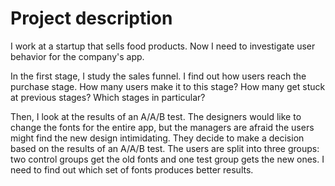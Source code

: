 
# Project description

I work at a startup that sells food products. Now I need to investigate user behavior for the company's app.

In the first stage, I study the sales funnel. I find out how users reach the purchase stage. How many users make it to this stage? How many get stuck at previous stages? Which stages in particular?

Then, I look at the results of an A/A/B test.
The designers would like to change the fonts for the entire app, but the managers are afraid the users might find the new design intimidating. They decide to make a decision based on the results of an A/A/B test.
The users are split into three groups: two control groups get the old fonts and one test group gets the new ones. I need to find out which set of fonts produces better results.

